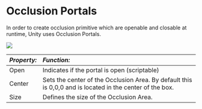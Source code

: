 Occlusion Portals
=================


In order to create occlusion primitive which are openable and closable at runtime, Unity uses <span class=component>Occlusion Portals</span>.


![](http://docwiki.hq.unity3d.com/uploads/Main/OcclusionPortal.png)  


|**_Property:_** |**_Function:_** |
|:---|:---|
|<span class=component>Open</span> |Indicates if the portal is open (scriptable)
|<span class=component>Center</span> |Sets the center of the Occlusion Area. By default this is 0,0,0 and is located in the center of the box.|
|<span class=component>Size</span> |Defines the size of the Occlusion Area.|

